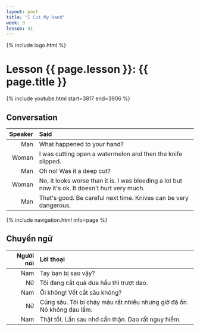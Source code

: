 ```yaml
---
layout: post
title: "I Cut My Hand"
week: 9
lesson: 41
---
```

{% include logo.html %}
  
# Lesson {{ page.lesson }}: {{ page.title }}

{% include youtube.html start=3817 end=3906 %}

## Conversation

Speaker | Said
---: | :---
Man | What happened to your hand?
Woman | I was cutting open a watermelon and then the knife slipped.
Man | Oh no! Was it a deep cut?
Woman | No, it looks worse than it is. I was bleeding a lot but now it's ok. It doesn't hurt very much.
Man | That's good. Be careful next time. Knives can be very dangerous.

{% include navigation.html info=page %}

## Chuyển ngữ

Người nói | Lời thoại
---: | :---
Nam | Tay bạn bị sao vậy?
Nữ | Tôi đang cắt quả dưa hấu thì trượt dao.
Nam | Ôi không! Vết cắt sâu không?
Nữ | Cũng sâu. Tôi bị chảy máu rất nhiều nhưng giờ đã ổn. Nó không đau lắm.
Nam | Thật tốt. Lần sau nhớ cẩn thận. Dao rất nguy hiểm.

